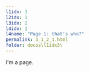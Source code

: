 ```yaml
---
l1idx: 3
l2idx: 1
l3idx: 2
l4idx: 1
l4name: "Page 1: that's who?"
permalink: 3_1_2_1.html
folder: docos\l1idx3\
---
```


I'm a page.